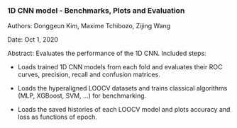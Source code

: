 
### 1D CNN model - Benchmarks, Plots and Evaluation

Authors: Donggeun Kim, Maxime Tchibozo, Zijing Wang

Date: Oct 1, 2020

Abstract: Evaluates the performance of the 1D CNN. Included steps:

* Loads trained 1D CNN models from each fold and evaluates their ROC curves, precision, recall and confusion matrices.

* Loads the hyperaligned LOOCV datasets and trains classical algorithms (MLP, XGBoost, SVM, ...) for benchmarking.

* Loads the saved histories of each LOOCV model and plots accuracy and loss as functions of epoch.
